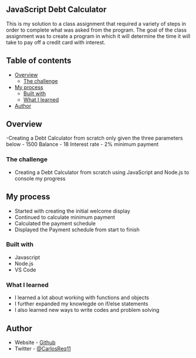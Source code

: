 ## JavaScript Debt Calculator

This is my solution to a class assignment that required a variety of steps in order to complete what was asked from the program.
The goal of the class assignment was to create a program in which it will determine the time it will take to pay off a credit card with interest.

## Table of contents

- [Overview](#overview)
  - [The challenge](#the-challenge)
- [My process](#my-process)
  - [Built with](#built-with)
  - [What I learned](#what-i-learned)
- [Author](#author)

## Overview

-Creating a Debt Calculator from scratch only given the three parameters below - 1500 Balance - 18 Interest rate - 2% minimum payment

### The challenge

- Creating a Debt Calculator from scratch using JavaScript and Node.js to console my progress

## My process

- Started with creating the initial welcome display
- Continued to calculate minimum payment
- Calculated the payment schedule
- Displayed the Payment schedule from start to finish

### Built with

- Javascript
- Node.js
- VS Code

### What I learned

- I learned a lot about working with functions and objects
- I further expanded my knowlegde on if/else statements
- I also learned new ways to write codes and problem solving

## Author

- Website - [Github](https://github.com/carlos-req)
- Twitter - [@CarlosReq11](https://twitter.com/CarlosReq11)
